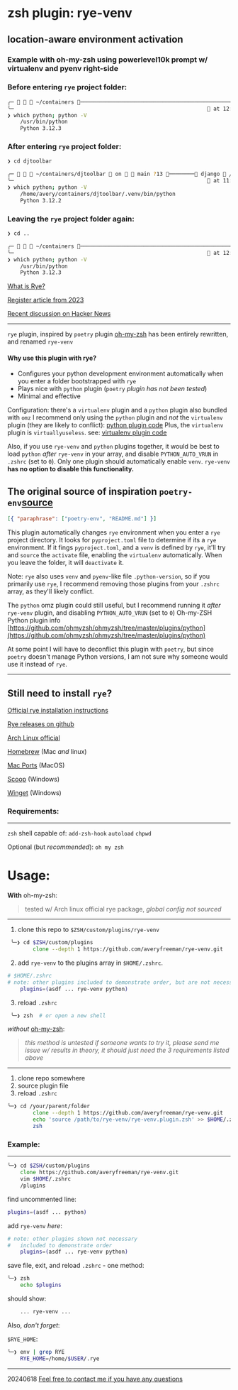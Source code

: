 # zsh plugin: rye-venv
location-aware environment activation
---

### Example with oh-my-zsh using powerlevel10k prompt w/ virtualenv and pyenv right-side

### Before entering `rye` project folder:

```zsh
╭─    ~/containers ────────────────────────────────────────────────────────────╮
╰─                                                              at 12:33:24 PM  ─╯
❯ which python; python -V
	/usr/bin/python
	Python 3.12.3
``` 

### After entering `rye` project folder:

```zsh
❯ cd djtoolbar

╭─    ~/containers/djtoolbar  on   main ?13 ──────── django  ╱ 3.12.2   ─╮
╰─                                                              at 11:43:54 AM  ─╯
❯ which python; python -V
	/home/avery/containers/djtoolbar/.venv/bin/python
	Python 3.12.2
```

### Leaving the `rye` project folder again:

```zsh
❯ cd ..

╭─    ~/containers ────────────────────────────────────────────────────────────╮
╰─                                                              at 12:33:24 PM  ─╯
❯ which python; python -V
	/usr/bin/python
	Python 3.12.3
``` 


[What is Rye?](https://rye-up.com/)

[Register article from 2023](https://www.theregister.com/2023/05/04/a_python_tool_called_rye/)

[Recent discussion on Hacker News](https://news.ycombinator.com/item?id=39249005)

---
`rye` plugin, inspired by `poetry` plugin [oh-my-zsh](https://github.com/ohmyzsh/ohmyzsh) has been entirely rewritten, and renamed `rye-venv`

#### Why use this plugin with rye?
 - Configures your python development environment automatically when you enter a folder bootstrapped with `rye`
 - Plays nice with `python` plugin (`poetry` _plugin has not been tested_) 
 - Minimal and effective

 Configuration: there's a `virtualenv` plugin and a `python` plugin also bundled with `omz`
 I recommend only using the `python` plugin and _not_ the `virtualenv` plugin (they are likely to conflict): [python plugin code](https://github.com/ohmyzsh/ohmyzsh/blob/master/plugins/python/python.plugin.zsh) Plus, the `virtualenv` plugin is `virtuallyuseless`. see: [virtualenv plugin code](https://github.com/ohmyzsh/ohmyzsh/blob/master/plugins/virtualenv/virtualenv.plugin.zsh) 

 Also, if you use `rye-venv` and `python` plugins together, it would be best to load
 `python` _after_ `rye-venv` in your array, and disable `PYTHON_AUTO_VRUN` in `.zshrc` (set to `0`).  Only one plugin should automatically enable `venv`. `rye-venv` **has no option to disable this functionality.**

The original source of inspiration `poetry-env`[source](https://github.com/ohmyzsh/ohmyzsh/tree/master/plugins/poetry-env)
---
```json
[{ "paraphrase": ["poetry-env", "README.md"] }]
```
This plugin automatically changes `rye` environment when you enter a `rye` project directory. It looks for `pyproject.toml` file to determine if its a `rye` environment.  If it fings `pyproject.toml`, and a `venv` is defined by `rye`, it'll try and `source` the `activate` file, enabling the `virtualenv` automatically. When you leave the folder, it will `deactivate` it.

Note: `rye` also uses `venv` and `pyenv`-like file `.python-version`, so if you primarily use `rye`, I recommend removing those plugins from your `.zshrc` array, as they'll likely conflict.  

The `python` omz plugin could still useful, but I recommend running it _after_ `rye-venv` plugin, and disabling `PYTHON_AUTO_VRUN` (set to `0`) Oh-my-ZSH Python plugin info [https://github.com/ohmyzsh/ohmyzsh/tree/master/plugins/python](https://github.com/ohmyzsh/ohmyzsh/tree/master/plugins/python)

At some point I will have to deconflict this plugin with `poetry`, but since `poetry` doesn't manage Python versions, I am not sure why someone would use it instead of `rye`.

---

Still need to install `rye`?  
---
[Official rye installation instructions](https://rye-up.com/guide/installation/)

[Rye releases on github](https://github.com/astral-sh/rye/releases)

[Arch Linux official](https://archlinux.org/packages/extra/x86_64/rye/)

[Homebrew](https://formulae.brew.sh/formula/rye) (Mac _and_ linux)

[Mac Ports](https://ports.macports.org/port/rye/) (MacOS)

[Scoop](https://scoop.sh/#/apps?q=rye) (Windows)

[Winget](https://winstall.app/apps/Rye.Rye) (Windows)


### Requirements:
---
`zsh` shell capable of:
		`add-zsh-hook`
		`autoload`
		`chpwd`

Optional (but _recommended_): `oh my zsh`

# Usage:
**With** oh-my-zsh: 
>tested w/ Arch linux official rye package, _global config not sourced_
---
 1. clone this repo to `$ZSH/custom/plugins/rye-venv`
```zsh
 ╰─❯ cd $ZSH/custom/plugins
		clone --depth 1 https://github.com/averyfreeman/rye-venv.git
```
 2. add `rye-venv` to the plugins array in `$HOME/.zshrc`.  
```zsh
# $HOME/.zshrc
# note: other plugins included to demonstrate order, but are not necessary
	plugins=(asdf ... rye-venv python)
```
 3. reload `.zshrc`
```zsh
 ╰─❯ zsh  # or open a new shell
```

_without_ [oh-my-zsh](https://github.com/ohmyzsh/ohmyzsh): 
>_this method is untested_
>_if someone wants to try it, please send me issue w/ results_
>_in theory, it should just need the 3 requirements listed above_
---
 1. clone repo somewhere
 2. source plugin file 
 3. reload `.zshrc` 
```zsh
╰─❯ cd /your/parent/folder
		clone --depth 1 https://github.com/averyfreeman/rye-venv.git
		echo 'source /path/to/rye-venv/rye-venv.plugin.zsh' >> $HOME/.zshrc
		zsh
```



### Example:
---
```zsh
╰─❯ cd $ZSH/custom/plugins
	clone https://github.com/averyfreeman/rye-venv.git
	vim $HOME/.zshrc
	/plugins
```

find uncommented line:
```zsh
plugins=(asdf ... python)
```

add `rye-venv` _here_:
```zsh
# note: other plugins shown not necessary
# 	included to demonstrate order
	plugins=(asdf ... rye-venv python)
```

save file, exit, and reload `.zshrc` - one method: 
```zsh
╰─❯ zsh
	echo $plugins
```

should show: 
```zsh
	... rye-venv ...
```

Also, _don't forget_:

`$RYE_HOME`:
```zsh
╰─❯ env | grep RYE
	RYE_HOME=/home/$USER/.rye
```

--- 
20240618 [Feel free to contact me if you have any questions](https://unixgreybeard.org)

<!-- add this thing about the prompt eventually? 

 -->
